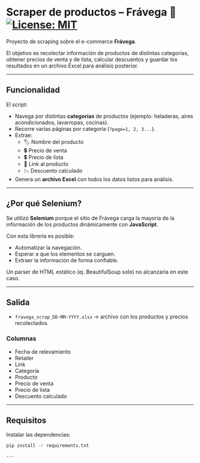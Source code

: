 # Scraper de productos – Frávega 🛒 [![License: MIT](https://img.shields.io/badge/License-MIT-yellow.svg)](LICENSE)

Proyecto de scraping sobre el e-commerce **Frávega**.  

El objetivo es recolectar información de productos de distintas categorías, obtener precios de venta y de lista, calcular descuentos y guardar los resultados en un archivo Excel para análisis posterior.

---

##  Funcionalidad

El script:
- Navega por distintas **categorías** de productos (ejemplo: heladeras, aires acondicionados, lavarropas, cocinas).
- Recorre varias páginas por categoría (`?page=1, 2, 3...`).
- Extrae:
  - 🏷️ Nombre del producto  
  - 💲 Precio de venta  
  - 💲 Precio de lista  
  - 🔗 Link al producto  
  - 📉 Descuento calculado
- Genera un **archivo Excel** con todos los datos listos para análisis.

---

##  ¿Por qué Selenium?

Se utilizó **Selenium** porque el sitio de Frávega carga la mayoría de la información de los productos dinámicamente con **JavaScript**.  

Con esta librería es posible:
- Automatizar la navegación.  
- Esperar a que los elementos se carguen.  
- Extraer la información de forma confiable.  

Un parser de HTML estático (ej. BeautifulSoup solo) no alcanzaría en este caso.

---

##  Salida

- `fravega_scrap_DD-MM-YYYY.xlsx` → archivo con los productos y precios recolectados.

### Columnas
- Fecha de relevamiento  
- Retailer  
- Link  
- Categoría  
- Producto  
- Precio de venta  
- Precio de lista  
- Descuento calculado  

---

##  Requisitos

Instalar las dependencias:

```bash
pip install -r requirements.txt

---


